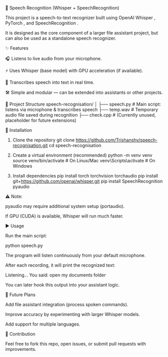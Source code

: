 🎤 Speech Recognition (Whisper + SpeechRecognition)

This project is a speech-to-text recognizer built using OpenAI Whisper
, PyTorch
, and SpeechRecognition
.

It is designed as the core component of a larger file assistant project, but can also be used as a standalone speech recognizer.

✨ Features

🎧 Listens to live audio from your microphone.

⚡ Uses Whisper (base model) with GPU acceleration (if available).

📄 Transcribes speech into text in real time.

🛠 Simple and modular — can be extended into assistants or other projects.

📂 Project Structure
speech-recognisation/
│
├── speech.py        # Main script: listens via microphone & transcribes speech
├── temp.wav         # Temporary audio file saved during recognition
├── check.cpp        # (Currently unused, placeholder for future extensions)

🔧 Installation
1. Clone the repository
git clone https://github.com/Trishanshv/speech-recognisation.git
cd speech-recognisation

2. Create a virtual environment (recommended)
python -m venv venv
source venv/bin/activate   # On Linux/Mac
venv\Scripts\activate      # On Windows

3. Install dependencies
pip install torch torchvision torchaudio
pip install git+https://github.com/openai/whisper.git
pip install SpeechRecognition pyaudio


⚠️ Note:

pyaudio may require additional system setup (portaudio).

If GPU (CUDA) is available, Whisper will run much faster.

▶️ Usage

Run the main script:

python speech.py


The program will listen continuously from your default microphone.

After each recording, it will print the recognized text:

Listening...
You said: open my documents folder


You can later hook this output into your assistant logic.

🚀 Future Plans

Add file assistant integration (process spoken commands).

Improve accuracy by experimenting with larger Whisper models.

Add support for multiple languages.

🤝 Contribution

Feel free to fork this repo, open issues, or submit pull requests with improvements.